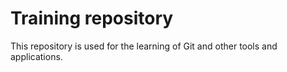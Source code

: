# Training repository
This repository is used for the learning of Git and other tools and applications.
